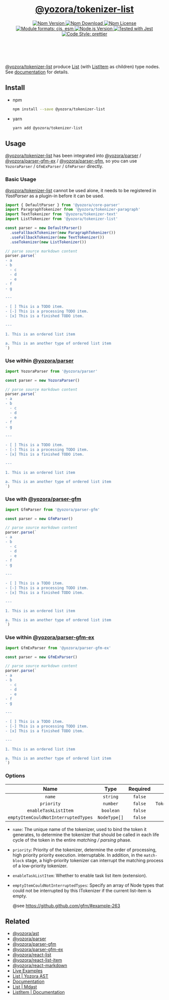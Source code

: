 <!-- :begin use tokenizer/banner -->

<header>
  <h1 align="center">
    <a href="https://github.com/yozorajs/yozora/tree/v2.3.11/tokenizers/list#readme">@yozora/tokenizer-list</a>
  </h1>
  <div align="center">
    <a href="https://www.npmjs.com/package/@yozora/tokenizer-list">
      <img
        alt="Npm Version"
        src="https://img.shields.io/npm/v/@yozora/tokenizer-list.svg"
      />
    </a>
    <a href="https://www.npmjs.com/package/@yozora/tokenizer-list">
      <img
        alt="Npm Download"
        src="https://img.shields.io/npm/dm/@yozora/tokenizer-list.svg"
      />
    </a>
    <a href="https://www.npmjs.com/package/@yozora/tokenizer-list">
      <img
        alt="Npm License"
        src="https://img.shields.io/npm/l/@yozora/tokenizer-list.svg"
      />
    </a>
    <a href="#install">
      <img
        alt="Module formats: cjs, esm"
        src="https://img.shields.io/badge/module_formats-cjs%2C%20esm-green.svg"
      />
    </a>
    <a href="https://github.com/nodejs/node">
      <img
        alt="Node.js Version"
        src="https://img.shields.io/node/v/@yozora/tokenizer-list"
      />
    </a>
    <a href="https://github.com/facebook/jest">
      <img
        alt="Tested with Jest"
        src="https://img.shields.io/badge/tested_with-jest-9c465e.svg"
      />
    </a>
    <a href="https://github.com/prettier/prettier">
      <img
        alt="Code Style: prettier"
        src="https://img.shields.io/badge/code_style-prettier-ff69b4.svg?style=flat-square"
      />
    </a>
  </div>
</header>
<br/>

<!-- :end -->

[@yozora/tokenizer-list] produce [List][node-type] (with [ListItem][node-type:list-item] as
children) type nodes. See [documentation][docpage] for details.

<!-- :begin use tokenizer/usage -->

## Install

- npm

  ```bash
  npm install --save @yozora/tokenizer-list
  ```

- yarn

  ```bash
  yarn add @yozora/tokenizer-list
  ```

## Usage

[@yozora/tokenizer-list][] has been integrated into [@yozora/parser][] / [@yozora/parser-gfm-ex][] /
[@yozora/parser-gfm][], so you can use `YozoraParser` / `GfmExParser` / `GfmParser` directly.

### Basic Usage

[@yozora/tokenizer-list][] cannot be used alone, it needs to be registered in _YastParser_ as a
plugin-in before it can be used.

```typescript {4,9}
import { DefaultParser } from '@yozora/core-parser'
import ParagraphTokenizer from '@yozora/tokenizer-paragraph'
import TextTokenizer from '@yozora/tokenizer-text'
import ListTokenizer from '@yozora/tokenizer-list'

const parser = new DefaultParser()
  .useFallbackTokenizer(new ParagraphTokenizer())
  .useFallbackTokenizer(new TextTokenizer())
  .useTokenizer(new ListTokenizer())

// parse source markdown content
parser.parse(`
- a
- b
  - c
  - d
  - e
- f
- g

---

- [ ] This is a TODO item.
- [-] This is a processing TODO item.
- [x] This is a finished TODO item.

---

1. This is an ordered list item

a. This is an another type of ordered list item
`)
```

### Use within [@yozora/parser][]

```typescript
import YozoraParser from '@yozora/parser'

const parser = new YozoraParser()

// parse source markdown content
parser.parse(`
- a
- b
  - c
  - d
  - e
- f
- g

---

- [ ] This is a TODO item.
- [-] This is a processing TODO item.
- [x] This is a finished TODO item.

---

1. This is an ordered list item

a. This is an another type of ordered list item
`)
```

### Use with [@yozora/parser-gfm][]

```typescript
import GfmParser from '@yozora/parser-gfm'

const parser = new GfmParser()

// parse source markdown content
parser.parse(`
- a
- b
  - c
  - d
  - e
- f
- g

---

- [ ] This is a TODO item.
- [-] This is a processing TODO item.
- [x] This is a finished TODO item.

---

1. This is an ordered list item

a. This is an another type of ordered list item
`)
```

### Use within [@yozora/parser-gfm-ex][]

```typescript
import GfmExParser from '@yozora/parser-gfm-ex'

const parser = new GfmExParser()

// parse source markdown content
parser.parse(`
- a
- b
  - c
  - d
  - e
- f
- g

---

- [ ] This is a TODO item.
- [-] This is a processing TODO item.
- [x] This is a finished TODO item.

---

1. This is an ordered list item

a. This is an another type of ordered list item
`)
```

### Options

|                Name                 |     Type     | Required |               Default                |
| :---------------------------------: | :----------: | :------: | :----------------------------------: |
|               `name`                |   `string`   | `false`  |      `"@yozora/tokenizer-list"`      |
|             `priority`              |   `number`   | `false`  | `TokenizerPriority.CONTAINING_BLOCK` |
|        `enableTaskListItem`         |  `boolean`   | `false`  |               `false`                |
| `emptyItemCouldNotInterruptedTypes` | `NodeType[]` | `false`  |          `[ParagraphType]`           |

- `name`: The unique name of the tokenizer, used to bind the token it generates, to determine the
  tokenizer that should be called in each life cycle of the token in the entire _matching / parsing_
  phase.

- `priority`: Priority of the tokenizer, determine the order of processing, high priority priority
  execution. interruptable. In addition, in the `match-block` stage, a high-priority tokenizer can
  interrupt the matching process of a low-priority tokenizer.

- `enableTaskListItem`: Whether to enable task list item (extension).

- `emptyItemCouldNotInterruptedTypes`: Specify an array of Node types that could not be interrupted
  by this ITokenizer if the current list-item is empty.

  @see https://github.github.com/gfm/#example-263

<!-- :end -->

## Related

- [@yozora/ast][]
- [@yozora/parser][]
- [@yozora/parser-gfm][]
- [@yozora/parser-gfm-ex][]
- [@yozora/react-list][]
- [@yozora/react-list-item][]
- [@yozora/react-markdown][]
- [Live Examples][live-examples]
- [List | Yozora AST][node-type]
- [Documentation][docpage]
- [List | Mdast][mdast-homepage]
- [ListItem | Documentation][mdast-homepage:list-item]

[node-type]: http://yozora.guanghechen.com/docs/package/ast#list
[node-type:list-item]: http://yozora.guanghechen.com/docs/package/ast#listitem

<!-- :begin use tokenizer/definitions -->

[live-examples]: https://yozora.guanghechen.com/docs/package/tokenizer-list#live-examples
[docpage]: https://yozora.guanghechen.com/docs/package/tokenizer-list
[homepage]: https://github.com/yozorajs/yozora/tree/v2.3.11/tokenizers/list#readme
[gfm-spec]: https://github.github.com/gfm
[mdast-homepage]: https://github.com/syntax-tree/mdast#list
[mdast-homepage:list-item]: https://github.com/syntax-tree/mdast#listitem
[@yozora/ast]: https://github.com/yozorajs/yozora/tree/v2.3.11/packages/ast#readme
[@yozora/ast-util]: https://github.com/yozorajs/yozora/tree/v2.3.11/packages/ast-util#readme
[@yozora/character]: https://github.com/yozorajs/yozora/tree/v2.3.11/packages/character#readme
[@yozora/eslint-config]:
  https://github.com/yozorajs/yozora/tree/release-2.x.x/packages/eslint-config#readme
[@yozora/core-parser]: https://github.com/yozorajs/yozora/tree/v2.3.11/packages/core-parser#readme
[@yozora/core-tokenizer]:
  https://github.com/yozorajs/yozora/tree/v2.3.11/packages/core-tokenizer#readme
[@yozora/invariant]: https://github.com/yozorajs/yozora/tree/v2.3.11/packages/invariant#readme
[@yozora/jest-for-tokenizer]:
  https://github.com/yozorajs/yozora/tree/release-2.x.x/packages/jest-for-tokenizer#readme
[@yozora/parser]: https://github.com/yozorajs/yozora/tree/v2.3.11/packages/parser#readme
[@yozora/parser-gfm]: https://github.com/yozorajs/yozora/tree/v2.3.11/packages/parser-gfm#readme
[@yozora/parser-gfm-ex]:
  https://github.com/yozorajs/yozora/tree/v2.3.11/packages/parser-gfm-ex#readme
[@yozora/template-tokenizer]:
  https://github.com/yozorajs/yozora/tree/release-2.x.x/packages/template-tokenizer#readme
[@yozora/tokenizer-admonition]:
  https://github.com/yozorajs/yozora/tree/v2.3.11/tokenizers/admonition#readme
[@yozora/tokenizer-autolink]:
  https://github.com/yozorajs/yozora/tree/v2.3.11/tokenizers/autolink#readme
[@yozora/tokenizer-autolink-extension]:
  https://github.com/yozorajs/yozora/tree/v2.3.11/tokenizers/autolink-extension#readme
[@yozora/tokenizer-blockquote]:
  https://github.com/yozorajs/yozora/tree/v2.3.11/tokenizers/blockquote#readme
[@yozora/tokenizer-break]: https://github.com/yozorajs/yozora/tree/v2.3.11/tokenizers/break#readme
[@yozora/tokenizer-definition]:
  https://github.com/yozorajs/yozora/tree/v2.3.11/tokenizers/definition#readme
[@yozora/tokenizer-delete]: https://github.com/yozorajs/yozora/tree/v2.3.11/tokenizers/delete#readme
[@yozora/tokenizer-ecma-import]:
  https://github.com/yozorajs/yozora/tree/v2.3.11/tokenizers/ecma-import#readme
[@yozora/tokenizer-emphasis]:
  https://github.com/yozorajs/yozora/tree/v2.3.11/tokenizers/emphasis#readme
[@yozora/tokenizer-fenced-block]:
  https://github.com/yozorajs/yozora/tree/v2.3.11/tokenizers/fenced-block#readme
[@yozora/tokenizer-fenced-code]:
  https://github.com/yozorajs/yozora/tree/v2.3.11/tokenizers/fenced-code#readme
[@yozora/tokenizer-footnote]:
  https://github.com/yozorajs/yozora/tree/v2.3.11/tokenizers/footnote#readme
[@yozora/tokenizer-footnote-definition]:
  https://github.com/yozorajs/yozora/tree/v2.3.11/tokenizers/footnote-definition#readme
[@yozora/tokenizer-footnote-reference]:
  https://github.com/yozorajs/yozora/tree/v2.3.11/tokenizers/footnote-reference#readme
[@yozora/tokenizer-heading]:
  https://github.com/yozorajs/yozora/tree/v2.3.11/tokenizers/heading#readme
[@yozora/tokenizer-html-block]:
  https://github.com/yozorajs/yozora/tree/v2.3.11/tokenizers/html-block#readme
[@yozora/tokenizer-html-inline]:
  https://github.com/yozorajs/yozora/tree/v2.3.11/tokenizers/html-inline#readme
[@yozora/tokenizer-image]: https://github.com/yozorajs/yozora/tree/v2.3.11/tokenizers/image#readme
[@yozora/tokenizer-image-reference]:
  https://github.com/yozorajs/yozora/tree/v2.3.11/tokenizers/image-reference#readme
[@yozora/tokenizer-indented-code]:
  https://github.com/yozorajs/yozora/tree/v2.3.11/tokenizers/indented-code#readme
[@yozora/tokenizer-inline-code]:
  https://github.com/yozorajs/yozora/tree/v2.3.11/tokenizers/inline-code#readme
[@yozora/tokenizer-inline-math]:
  https://github.com/yozorajs/yozora/tree/v2.3.11/tokenizers/inline-math#readme
[@yozora/tokenizer-link]: https://github.com/yozorajs/yozora/tree/v2.3.11/tokenizers/link#readme
[@yozora/tokenizer-link-reference]:
  https://github.com/yozorajs/yozora/tree/v2.3.11/tokenizers/link-reference#readme
[@yozora/tokenizer-list]: https://github.com/yozorajs/yozora/tree/v2.3.11/tokenizers/list#readme
[@yozora/tokenizer-math]: https://github.com/yozorajs/yozora/tree/v2.3.11/tokenizers/math#readme
[@yozora/tokenizer-paragraph]:
  https://github.com/yozorajs/yozora/tree/v2.3.11/tokenizers/paragraph#readme
[@yozora/tokenizer-setext-heading]:
  https://github.com/yozorajs/yozora/tree/v2.3.11/tokenizers/setext-heading#readme
[@yozora/tokenizer-table]: https://github.com/yozorajs/yozora/tree/v2.3.11/tokenizers/table#readme
[@yozora/tokenizer-text]: https://github.com/yozorajs/yozora/tree/v2.3.11/tokenizers/text#readme
[@yozora/tokenizer-thematic-break]:
  https://github.com/yozorajs/yozora/tree/v2.3.11/tokenizers/thematic-break#readme
[@yozora/react-admonition]:
  https://github.com/yozorajs/yozora-react/tree/main/packages/admonition#readme
[@yozora/react-blockquote]:
  https://github.com/yozorajs/yozora-react/tree/main/packages/blockquote#readme
[@yozora/react-break]: https://github.com/yozorajs/yozora-react/tree/main/packages/break#readme
[@yozora/react-delete]: https://github.com/yozorajs/yozora-react/tree/main/packages/delete#readme
[@yozora/react-emphasis]:
  https://github.com/yozorajs/yozora-react/tree/main/packages/emphasis#readme
[@yozora/react-code]: https://github.com/yozorajs/yozora-react/tree/main/packages/code#readme
[@yozora/react-code-live]:
  https://github.com/yozorajs/yozora-react/tree/main/packages/code-live#readme
[@yozora/react-footnote-definitions]:
  https://github.com/yozorajs/yozora-react/tree/main/packages/footnote-definitions#readme
[@yozora/react-footnote-reference]:
  https://github.com/yozorajs/yozora-react/tree/main/packages/footnote-reference#readme
[@yozora/react-heading]: https://github.com/yozorajs/yozora-react/tree/main/packages/heading#readme
[@yozora/react-image]: https://github.com/yozorajs/yozora-react/tree/main/packages/image#readme
[@yozora/react-inline-code]:
  https://github.com/yozorajs/yozora-react/tree/main/packages/inline-code#readme
[@yozora/react-inline-math]:
  https://github.com/yozorajs/yozora-react/tree/main/packages/inline-math#readme
[@yozora/react-link]: https://github.com/yozorajs/yozora-react/tree/main/packages/link#readme
[@yozora/react-list]: https://github.com/yozorajs/yozora-react/tree/main/packages/list#readme
[@yozora/react-list-item]:
  https://github.com/yozorajs/yozora-react/tree/main/packages/list-item#readme
[@yozora/react-markdown]:
  https://github.com/yozorajs/yozora-react/tree/main/packages/markdown#readme
[@yozora/react-math]: https://github.com/yozorajs/yozora-react/tree/main/packages/math#readme
[@yozora/react-paragraph]:
  https://github.com/yozorajs/yozora-react/tree/main/packages/paragraph#readme
[@yozora/react-strong]: https://github.com/yozorajs/yozora-react/tree/main/packages/strong#readme
[@yozora/react-table]: https://github.com/yozorajs/yozora-react/tree/main/packages/table#readme
[@yozora/react-text]: https://github.com/yozorajs/yozora-react/tree/main/packages/text#readme
[@yozora/react-thematic-break]:
  https://github.com/yozorajs/yozora-react/tree/main/packages/thematic-break#readme
[doc-live-examples/gfm]: https://yozora.guanghechen.com/docs/example/gfm
[doc-@yozora/ast]: https://yozora.guanghechen.com/docs/package/ast
[doc-@yozora/ast-util]: https://yozora.guanghechen.com/docs/package/ast-util
[doc-@yozora/core-parser]: https://yozora.guanghechen.com/docs/package/core-parser
[doc-@yozora/core-tokenizer]: https://yozora.guanghechen.com/docs/package/core-tokenizer
[doc-@yozora/parser]: https://yozora.guanghechen.com/docs/package/parser
[doc-@yozora/parser-gfm]: https://yozora.guanghechen.com/docs/package/parser-gfm
[doc-@yozora/parser-gfm-ex]: https://yozora.guanghechen.com/docs/package/parser-gfm-ex
[doc-@yozora/tokenizer-admonition]: https://yozora.guanghechen.com/docs/package/tokenizer-admonition
[doc-@yozora/tokenizer-autolink]: https://yozora.guanghechen.com/docs/package/tokenizer-autolink
[doc-@yozora/tokenizer-autolink-extension]:
  https://yozora.guanghechen.com/docs/package/tokenizer-autolink-extension
[doc-@yozora/tokenizer-blockquote]: https://yozora.guanghechen.com/docs/package/tokenizer-blockquote
[doc-@yozora/tokenizer-break]: https://yozora.guanghechen.com/docs/package/tokenizer-break
[doc-@yozora/tokenizer-delete]: https://yozora.guanghechen.com/docs/package/tokenizer-delete
[doc-@yozora/tokenizer-emphasis]: https://yozora.guanghechen.com/docs/package/tokenizer-emphasis
[doc-@yozora/tokenizer-fenced-code]:
  https://yozora.guanghechen.com/docs/package/tokenizer-fenced-code
[doc-@yozora/tokenizer-heading]: https://yozora.guanghechen.com/docs/package/tokenizer-heading
[doc-@yozora/tokenizer-html-block]: https://yozora.guanghechen.com/docs/package/tokenizer-html-block
[doc-@yozora/tokenizer-html-inline]:
  https://yozora.guanghechen.com/docs/package/tokenizer-html-inline
[doc-@yozora/tokenizer-image]: https://yozora.guanghechen.com/docs/package/tokenizer-image
[doc-@yozora/tokenizer-image-reference]:
  https://yozora.guanghechen.com/docs/package/tokenizer-image-reference
[doc-@yozora/tokenizer-indented-code]:
  https://yozora.guanghechen.com/docs/package/tokenizer-indented-code
[doc-@yozora/tokenizer-inline-code]:
  https://yozora.guanghechen.com/docs/package/tokenizer-inline-code
[doc-@yozora/tokenizer-inline-math]:
  https://yozora.guanghechen.com/docs/package/tokenizer-inline-math
[doc-@yozora/tokenizer-link]: https://yozora.guanghechen.com/docs/package/tokenizer-link
[doc-@yozora/tokenizer-definition]: https://yozora.guanghechen.com/docs/package/tokenizer-definition
[doc-@yozora/tokenizer-link-reference]:
  https://yozora.guanghechen.com/docs/package/tokenizer-link-reference
[doc-@yozora/tokenizer-list]: https://yozora.guanghechen.com/docs/package/tokenizer-list
[doc-@yozora/tokenizer-math]: https://yozora.guanghechen.com/docs/package/tokenizer-math
[doc-@yozora/tokenizer-paragraph]: https://yozora.guanghechen.com/docs/package/tokenizer-paragraph
[doc-@yozora/tokenizer-setext-heading]:
  https://yozora.guanghechen.com/docs/package/tokenizer-setext-heading
[doc-@yozora/tokenizer-table]: https://yozora.guanghechen.com/docs/package/tokenizer-table
[doc-@yozora/tokenizer-text]: https://yozora.guanghechen.com/docs/package/tokenizer-text
[doc-@yozora/tokenizer-thematic-break]:
  https://yozora.guanghechen.com/docs/package/tokenizer-thematic-break
[doc-@yozora/jest-for-tokenizer]: https://yozora.guanghechen.com/docs/package/jest-for-tokenizer
[doc-@yozora/parser-gfm]: https://yozora.guanghechen.com/docs/package/parser-gfm
[gfm-atx-heading]: https://github.github.com/gfm/#atx-heading
[gfm-autolink]: https://github.github.com/gfm/#autolinks
[gfm-autolink-extension]: https://github.github.com/gfm/#autolinks-extension-
[gfm-blockquote]: https://github.github.com/gfm/#block-quotes
[gfm-bullet-list]: https://github.github.com/gfm/#bullet-list
[gfm-delete]: https://github.github.com/gfm/#strikethrough-extension-
[gfm-emphasis]: https://github.github.com/gfm/#can-open-emphasis
[gfm-fenced-code]: https://github.github.com/gfm/#fenced-code-block
[gfm-hard-line-break]: https://github.github.com/gfm/#hard-line-break
[gfm-html-block]: https://github.github.com/gfm/#html-block
[gfm-html-inline]: https://github.github.com/gfm/#raw-html
[gfm-image]: https://github.github.com/gfm/#images
[gfm-image-reference]: https://github.github.com/gfm/#example-590
[gfm-indented-code]: https://github.github.com/gfm/#indented-code-block
[gfm-inline-code]: https://github.github.com/gfm/#code-span
[gfm-link]: https://github.github.com/gfm/#inline-link
[gfm-definition]: https://github.github.com/gfm/#link-reference-definition
[gfm-link-reference]: https://github.github.com/gfm/#reference-link
[gfm-list]: https://github.github.com/gfm/#lists
[gfm-list-item]: https://github.github.com/gfm/#list-items
[gfm-list-task-item]: https://github.github.com/gfm/#task-list-items-extension-
[gfm-paragraph]: https://github.github.com/gfm/#paragraph
[gfm-setext-heading]: https://github.github.com/gfm/#setext-heading
[gfm-soft-line-break]: https://github.github.com/gfm/#soft-line-breaks
[gfm-strong]: https://github.github.com/gfm/#can-open-strong-emphasis
[gfm-tab]: https://github.github.com/gfm/#tabs
[gfm-table]: https://github.github.com/gfm/#table
[gfm-text]: https://github.github.com/gfm/#soft-line-breaks
[gfm-thematic-break]: https://github.github.com/gfm/#thematic-break

<!-- :end -->
